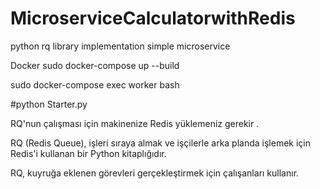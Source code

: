 # MicroserviceCalculatorwithRedis

python rq library implementation simple microservice

Docker sudo docker-compose up --build

sudo docker-compose exec worker bash

#python Starter.py

RQ'nun çalışması için makinenize Redis yüklemeniz gerekir .

RQ (Redis Queue), işleri sıraya almak ve işçilerle arka planda işlemek için Redis'i kullanan bir Python kitaplığıdır.

RQ, kuyruğa eklenen görevleri gerçekleştirmek için çalışanları kullanır.
